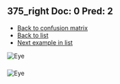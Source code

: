 ## 375_right Doc: 0 Pred: 2
- [Back to confusion matrix](https://github.com/juliandewit/kaggle_retinopathy/blob/master/matrix.md)
- [Back to list](https://github.com/juliandewit/kaggle_retinopathy/blob/master/lists/02/list.md)
- [Next example in list](https://github.com/juliandewit/kaggle_retinopathy/blob/master/lists/02/38/38010_right.md)

![Eye](https://retinopaty.blob.core.windows.net/size1024/375_right_0.jpeg)

### 

![Eye]()
